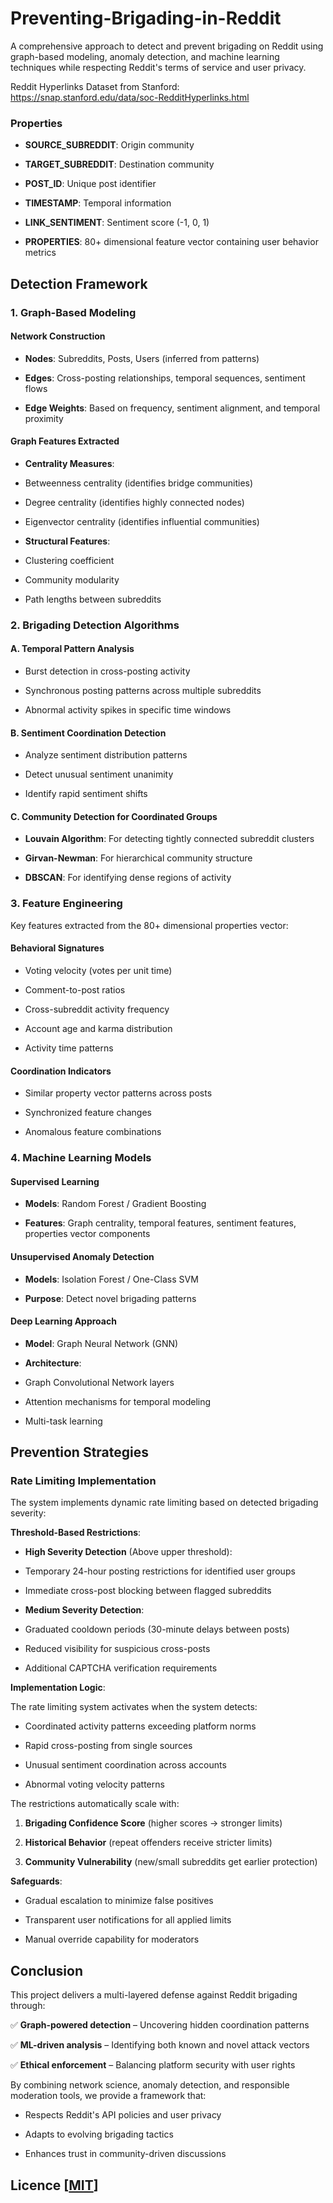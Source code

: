 # Preventing-Brigading-in-Reddit

A comprehensive approach to detect and prevent brigading on Reddit using graph-based modeling, anomaly detection, and machine learning techniques while respecting Reddit's terms of service and user privacy.

  

Reddit Hyperlinks Dataset from Stanford: https://snap.stanford.edu/data/soc-RedditHyperlinks.html

  

### Properties

- **SOURCE_SUBREDDIT**: Origin community

- **TARGET_SUBREDDIT**: Destination community

- **POST_ID**: Unique post identifier

- **TIMESTAMP**: Temporal information

- **LINK_SENTIMENT**: Sentiment score (-1, 0, 1)

- **PROPERTIES**: 80+ dimensional feature vector containing user behavior metrics

  

## Detection Framework

  

### 1. Graph-Based Modeling

  

#### Network Construction

- **Nodes**: Subreddits, Posts, Users (inferred from patterns)

- **Edges**: Cross-posting relationships, temporal sequences, sentiment flows

- **Edge Weights**: Based on frequency, sentiment alignment, and temporal proximity

  

#### Graph Features Extracted

- **Centrality Measures**:

- Betweenness centrality (identifies bridge communities)

- Degree centrality (identifies highly connected nodes)

- Eigenvector centrality (identifies influential communities)

- **Structural Features**:

- Clustering coefficient

- Community modularity

- Path lengths between subreddits

  

### 2. Brigading Detection Algorithms

  

#### A. Temporal Pattern Analysis

- Burst detection in cross-posting activity

- Synchronous posting patterns across multiple subreddits

- Abnormal activity spikes in specific time windows

  

#### B. Sentiment Coordination Detection

- Analyze sentiment distribution patterns

- Detect unusual sentiment unanimity

- Identify rapid sentiment shifts

  

#### C. Community Detection for Coordinated Groups

- **Louvain Algorithm**: For detecting tightly connected subreddit clusters

- **Girvan-Newman**: For hierarchical community structure

- **DBSCAN**: For identifying dense regions of activity

  

### 3. Feature Engineering

  

Key features extracted from the 80+ dimensional properties vector:

  

#### Behavioral Signatures

- Voting velocity (votes per unit time)

- Comment-to-post ratios

- Cross-subreddit activity frequency

- Account age and karma distribution

- Activity time patterns

  

#### Coordination Indicators

- Similar property vector patterns across posts

- Synchronized feature changes

- Anomalous feature combinations

  

### 4. Machine Learning Models

  

#### Supervised Learning

- **Models**: Random Forest / Gradient Boosting

- **Features**: Graph centrality, temporal features, sentiment features, properties vector components

  

#### Unsupervised Anomaly Detection

- **Models**: Isolation Forest / One-Class SVM

- **Purpose**: Detect novel brigading patterns

  

#### Deep Learning Approach

- **Model**: Graph Neural Network (GNN)

- **Architecture**:

- Graph Convolutional Network layers

- Attention mechanisms for temporal modeling

- Multi-task learning

  

<!--

## Implementation Strategy

  

### Phase 1: Data Preprocessing

1. Parse properties vector into meaningful features

2. Create temporal features (hour, day, week patterns)

3. Engineer graph-based features

4. Handle missing values and outliers

  

### Phase 2: Graph Construction

1. Build subreddit-to-subreddit network

2. Add temporal edges for sequential analysis

3. Calculate network metrics and community structures

  

### Phase 3: Model Development

1. Train baseline models (supervised)

2. Develop anomaly detection models

3. Implement ensemble methods

4. Fine-tune hyperparameters

  

### Phase 4: Validation and Testing

1. Cross-validation on historical data

2. Temporal split validation

3. Performance metrics evaluation

4. False positive analysis -->

  

## Prevention Strategies

  

### Rate Limiting Implementation

  

The system implements dynamic rate limiting based on detected brigading severity:

  

**Threshold-Based Restrictions**:

- **High Severity Detection** (Above upper threshold):

- Temporary 24-hour posting restrictions for identified user groups

- Immediate cross-post blocking between flagged subreddits

  

- **Medium Severity Detection**:

- Graduated cooldown periods (30-minute delays between posts)

- Reduced visibility for suspicious cross-posts

- Additional CAPTCHA verification requirements

  

**Implementation Logic**:

The rate limiting system activates when the system detects:

- Coordinated activity patterns exceeding platform norms

- Rapid cross-posting from single sources

- Unusual sentiment coordination across accounts

- Abnormal voting velocity patterns

  

The restrictions automatically scale with:

1. **Brigading Confidence Score** (higher scores → stronger limits)

2. **Historical Behavior** (repeat offenders receive stricter limits)

3. **Community Vulnerability** (new/small subreddits get earlier protection)

  

**Safeguards**:

- Gradual escalation to minimize false positives

- Transparent user notifications for all applied limits

- Manual override capability for moderators

  

## Conclusion

  

This project delivers a multi-layered defense against Reddit brigading through:

  

✅ **Graph-powered detection** – Uncovering hidden coordination patterns

✅ **ML-driven analysis** – Identifying both known and novel attack vectors

✅ **Ethical enforcement** – Balancing platform security with user rights

  

By combining network science, anomaly detection, and responsible moderation tools, we provide a framework that:

- Respects Reddit's API policies and user privacy

- Adapts to evolving brigading tactics

- Enhances trust in community-driven discussions

  

## Licence [[MIT](./LICENCE)]